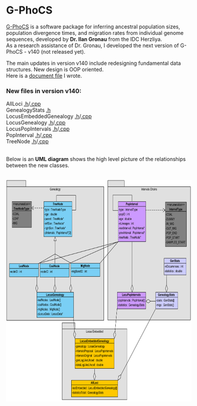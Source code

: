 G-PhoCS
=======

[G-PhoCS](https://github.com/gphocs-dev/G-PhoCS) is a software package for inferring ancestral population sizes, population divergence times, and migration rates from individual genome sequences, developed by **Dr. Ilan Gronau** from the IDC Herzliya. <br>
As a research assistance of Dr. Gronau, I developed the next version of G-PhoCS - v140 (not released yet).

The main updates in version v140 include redesigning fundamental data structures. New design is OOP oriented. <br>
Here is a [document file](G_PhoCS_1.40V_Doc.pdf) I wrote.

### New files in version v140:

AllLoci [.h](src/AllLoci.h)/[.cpp](src/AllLoci.cpp) <br>
GenealogyStats [.h](src/GenealogyStats.h) <br>
LocusEmbeddedGenealogy [.h](src/LocusEmbeddedGenealogy.h)/[.cpp](src/LocusEmbeddedGenealogy.cpp) <br>
LocusGenealogy [.h](src/LocusGenealogy.h)/[.cpp](src/LocusGenealogy.cpp) <br>
LocusPopIntervals [.h](src/LocusPopIntervals.h)/[.cpp](src/LocusPopIntervals.cpp) <br>
PopInterval [.h](src/PopInterval.h)/[.cpp](src/PopInterval.cpp) <br>
TreeNode [.h](src/TreeNode.h)/[.cpp](src/TreeNode.cpp) <br> <br>

Below is an **UML diagram** shows the high level picture of the relationships between the new classes. <br><br>

<p align="center">
  <img width="800" height="600" src="UML diagram.png">
</p>

